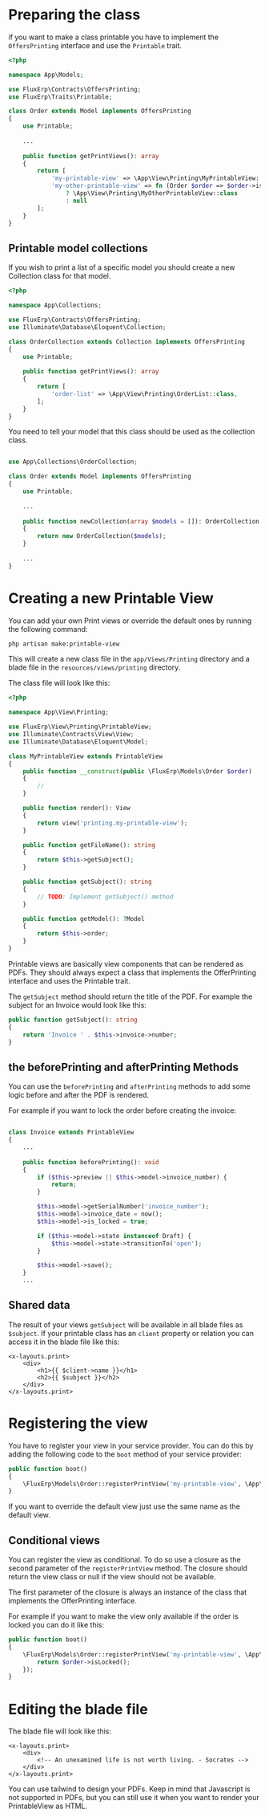 # Preparing the class

if you want to make a class printable you have to implement the `OffersPrinting` interface and use the `Printable` trait.

```php
<?php

namespace App\Models;

use FluxErp\Contracts\OffersPrinting;
use FluxErp\Traits\Printable;

class Order extends Model implements OffersPrinting
{
    use Printable;
    
    ...
    
    public function getPrintViews(): array
    {
        return [
            'my-printable-view' => \App\View\Printing\MyPrintableView::class,
            'my-other-printable-view' => fn (Order $order => $order->is_locked 
                ? \App\View\Printing\MyOtherPrintableView::class
                : null
        ];
    }
}
```

## Printable model collections

If you wish to print a list of a specific model you should create a new Collection class for that model.

```php
<?php

namespace App\Collections;

use FluxErp\Contracts\OffersPrinting;
use Illuminate\Database\Eloquent\Collection;

class OrderCollection extends Collection implements OffersPrinting
{
    use Printable;
    
    public function getPrintViews(): array
    {
        return [
            'order-list' => \App\View\Printing\OrderList::class,
        ];
    }
}
```

You need to tell your model that this class should be used as the collection class.

```php

use App\Collections\OrderCollection;

class Order extends Model implements OffersPrinting
{
    use Printable;
    
    ...
    
    public function newCollection(array $models = []): OrderCollection
    {
        return new OrderCollection($models);
    }
    
    ...
}
```

# Creating a new Printable View

You can add your own Print views or override the default ones by running the following command:

```bash
php artisan make:printable-view
```

This will create a new class file in the `app/Views/Printing` directory and a blade file in the `resources/views/printing` directory.

The class file will look like this:

```php
<?php

namespace App\View\Printing;

use FluxErp\View\Printing\PrintableView;
use Illuminate\Contracts\View\View;
use Illuminate\Database\Eloquent\Model;

class MyPrintableView extends PrintableView
{
    public function __construct(public \FluxErp\Models\Order $order)
    {
        //
    }

    public function render(): View
    {
        return view('printing.my-printable-view');
    }

    public function getFileName(): string
    {
        return $this->getSubject();
    }

    public function getSubject(): string
    {
        // TODO: Implement getSubject() method
    }

    public function getModel(): ?Model
    {
        return $this->order;
    }
}
```

Printable views are basically view components that can be rendered as PDFs.
They should always expect a class that implements the OfferPrinting interface and uses the Printable trait.

The `getSubject` method should return the title of the PDF.
For example the subject for an Invoice would look like this:

```php
public function getSubject(): string
{
    return 'Invoice ' . $this->invoice->number;
}
```

## the beforePrinting and afterPrinting Methods

You can use the `beforePrinting` and `afterPrinting` methods to add some logic before and after the PDF is rendered.

For example if you want to lock the order before creating the invoice:

```php

class Invoice extends PrintableView
{
    ...
    
    public function beforePrinting(): void
    {
        if ($this->preview || $this->model->invoice_number) {
            return;
        }

        $this->model->getSerialNumber('invoice_number');
        $this->model->invoice_date = now();
        $this->model->is_locked = true;

        if ($this->model->state instanceof Draft) {
            $this->model->state->transitionTo('open');
        }

        $this->model->save();
    }
    ...
```

## Shared data

The result of your views `getSubject` will be available in all blade files as `$subject`.
If your printable class has an `client` property or relation you can access it in the blade file like this:

```blade
<x-layouts.print>
    <div>
        <h1>{{ $client->name }}</h1>
        <h2>{{ $subject }}</h2>
    </div>
</x-layouts.print>
```

# Registering the view

You have to register your view in your service provider.
You can do this by adding the following code to the `boot` method of your service provider:

```php
public function boot()
{
    \FluxErp\Models\Order::registerPrintView('my-printable-view', \App\View\Printing\MyPrintableView::class);
}
```

If you want to override the default view just use the same name as the default view.

## Conditional views

You can register the view as conditional.
To do so use a closure as the second parameter of the `registerPrintView` method.
The closure should return the view class or null if the view should not be available.

The first parameter of the closure is always an instance of the class that implements the OfferPrinting interface.

For example if you want to make the view only available if the order is locked you can do it like this:

```php
public function boot()
{
    \FluxErp\Models\Order::registerPrintView('my-printable-view', \App\View\Printing\MyPrintableView::class, function (\FluxErp\Models\Order $order) {
        return $order->isLocked();
    });
}
```


# Editing the blade file

The blade file will look like this:

```blade
<x-layouts.print>
    <div>
        <!-- An unexamined life is not worth living. - Socrates -->
    </div>
</x-layouts.print>
```

You can use tailwind to design your PDFs.
Keep in mind that Javascript is not supported in PDFs, but you can still use it when you want to render your PrintableView as HTML.
